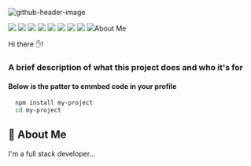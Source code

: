 ![github-header-image](https://github.com/user-attachments/assets/907538e8-ec8a-48ef-b087-4de354a17ad2)
<p>
  <img src="https://img.shields.io/badge/Python-FFD43B?style=for-the-badge&logo=python&logoColor=blue"/>
  <img src="https://img.shields.io/badge/Pandas-2C2D72?style=for-the-badge&logo=pandas&logoColor=white"/>
 <img <img src="https://img.shields.io/badge/Jupyter-F37626.svg?&style=for-the-badge&logo=Jupyter&logoColor=white"/>
 <img <img src="https://img.shields.io/badge/PowerBI-F2C811?style=for-the-badge&logo=Power%20BI&logoColor=white"/>
 <img src="https://img.shields.io/badge/Gmail-D14836?style=for-the-badge&logo=gmail&logoColor=white"/>
 <img src= "https://img.shields.io/badge/MySQL-005C84?style=for-the-badge&logo=mysql&logoColor=white"/>
 <img src= "https://img.shields.io/badge/Markdown-000000?style=for-the-badge&logo=markdown&logoColor=white"/>
 <img src= "https://img.shields.io/badge/Microsoft-666666?style=for-the-badge&logo=microsoft&logoColor=white"/>
 <img src= "https://img.shields.io/badge/GitHub-100000?style=for-the-badge&logo=github&logoColor=white/>
  </p>

# About Me

Hi there ✋!

### A brief description of what this project does and who it's for


#### Below is the patter to emmbed code in your profile

```bash
  npm install my-project
  cd my-project
```


## 🚀 About Me
I'm a full stack developer...


